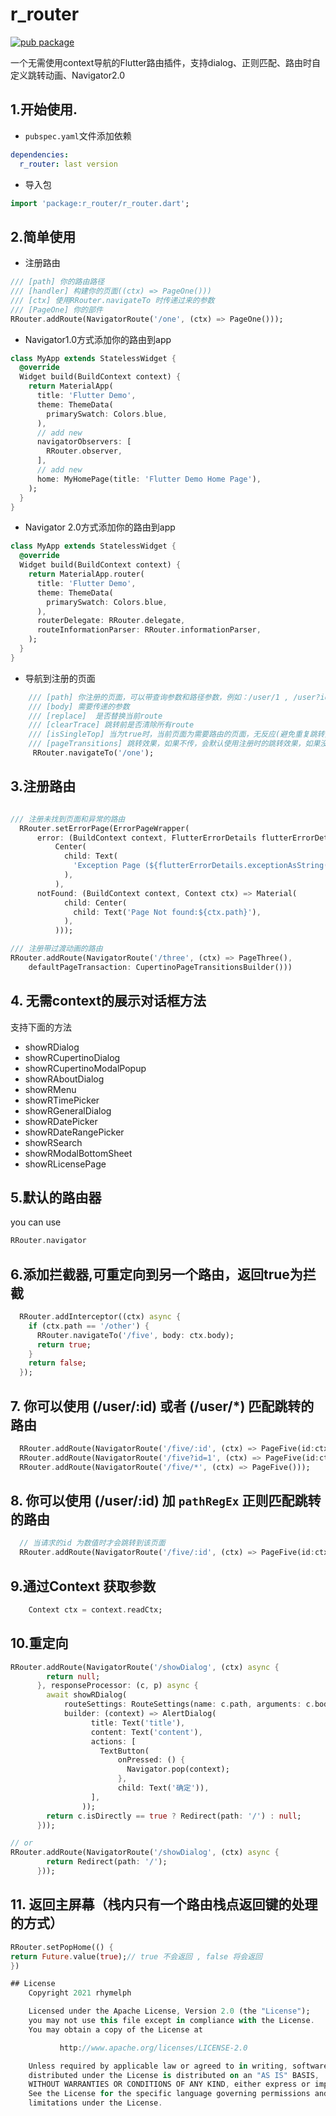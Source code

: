 # r_router
[![pub package](https://img.shields.io/pub/v/r_router.svg)](https://pub.dartlang.org/packages/r_router)

一个无需使用context导航的Flutter路由插件，支持dialog、正则匹配、路由时自定义跳转动画、Navigator2.0


## 1.开始使用.

- `pubspec.yaml`文件添加依赖
```yaml
dependencies:
  r_router: last version
```
- 导入包
```dart
import 'package:r_router/r_router.dart';

```
## 2.简单使用

- 注册路由
```dart
/// [path] 你的路由路径
/// [handler] 构建你的页面((ctx) => PageOne()))
/// [ctx] 使用RRouter.navigateTo 时传递过来的参数
/// [PageOne] 你的部件
RRouter.addRoute(NavigatorRoute('/one', (ctx) => PageOne()));

```

- Navigator1.0方式添加你的路由到app
```dart
class MyApp extends StatelessWidget {
  @override
  Widget build(BuildContext context) {
    return MaterialApp(
      title: 'Flutter Demo',
      theme: ThemeData(
        primarySwatch: Colors.blue,
      ),
      // add new
      navigatorObservers: [
        RRouter.observer,
      ],
      // add new
      home: MyHomePage(title: 'Flutter Demo Home Page'),
    );
  }
}

```

- Navigator 2.0方式添加你的路由到app
```dart
class MyApp extends StatelessWidget {
  @override
  Widget build(BuildContext context) {
    return MaterialApp.router(
      title: 'Flutter Demo',
      theme: ThemeData(
        primarySwatch: Colors.blue,
      ),
      routerDelegate: RRouter.delegate,
      routeInformationParser: RRouter.informationParser,
    );
  }
}
```
- 导航到注册的页面
```dart
    /// [path] 你注册的页面，可以带查询参数和路径参数，例如：/user/1 , /user?id = 1
    /// [body] 需要传递的参数
    /// [replace]  是否替换当前route
    /// [clearTrace] 跳转前是否清除所有route
    /// [isSingleTop] 当为true时，当前页面为需要路由的页面，无反应(避免重复跳转页面)
    /// [pageTransitions] 跳转效果，如果不传，会默认使用注册时的跳转效果，如果没有设置注册的跳转效果，将会使用[RRouter.setDefaultTransitionBuilder]的
     RRouter.navigateTo('/one');
```

## 3.注册路由
```dart

/// 注册未找到页面和异常的路由
  RRouter.setErrorPage(ErrorPageWrapper(
      error: (BuildContext context, FlutterErrorDetails flutterErrorDetails) =>
          Center(
            child: Text(
              'Exception Page (${flutterErrorDetails.exceptionAsString()})',
            ),
          ),
      notFound: (BuildContext context, Context ctx) => Material(
            child: Center(
              child: Text('Page Not found:${ctx.path}'),
            ),
          )));

/// 注册带过渡动画的路由
RRouter.addRoute(NavigatorRoute('/three', (ctx) => PageThree(),
    defaultPageTransaction: CupertinoPageTransitionsBuilder()))
```

## 4. 无需context的展示对话框方法
支持下面的方法
- showRDialog
- showRCupertinoDialog
- showRCupertinoModalPopup
- showRAboutDialog
- showRMenu
- showRTimePicker
- showRGeneralDialog
- showRDatePicker
- showRDateRangePicker
- showRSearch
- showRModalBottomSheet
- showRLicensePage

## 5.默认的路由器
you can use
```dart
RRouter.navigator
```

## 6.添加拦截器,可重定向到另一个路由，返回true为拦截
```dart
  RRouter.addInterceptor((ctx) async {
    if (ctx.path == '/other') {
      RRouter.navigateTo('/five', body: ctx.body);
      return true;
    }
    return false;
  });
```

## 7. 你可以使用 (/user/:id) 或者 (/user/*) 匹配跳转的路由
```dart
  RRouter.addRoute(NavigatorRoute('/five/:id', (ctx) => PageFive(id:ctx.pathParams.getInt('id'))));
  RRouter.addRoute(NavigatorRoute('/five?id=1', (ctx) => PageFive(id:ctx.queryParams.getInt('id'))));
  RRouter.addRoute(NavigatorRoute('/five/*', (ctx) => PageFive()));
```

## 8. 你可以使用 (/user/:id) 加 `pathRegEx` 正则匹配跳转的路由
```dart
  // 当请求的id 为数值时才会跳转到该页面
  RRouter.addRoute(NavigatorRoute('/five/:id', (ctx) => PageFive(id:ctx.pathParams.getInt('id')))，pathRegEx:{'id':r'^[0-9]*$'});
```

## 9.通过Context 获取参数
```dart
    Context ctx = context.readCtx;
```

## 10.重定向
```dart
RRouter.addRoute(NavigatorRoute('/showDialog', (ctx) async {
        return null;
      }, responseProcessor: (c, p) async {
        await showRDialog(
            routeSettings: RouteSettings(name: c.path, arguments: c.body),
            builder: (context) => AlertDialog(
                  title: Text('title'),
                  content: Text('content'),
                  actions: [
                    TextButton(
                        onPressed: () {
                          Navigator.pop(context);
                        },
                        child: Text('确定')),
                  ],
                ));
        return c.isDirectly == true ? Redirect(path: '/') : null;
      }));

// or
RRouter.addRoute(NavigatorRoute('/showDialog', (ctx) async {
        return Redirect(path: '/');
      }));
```

## 11. 返回主屏幕（栈内只有一个路由栈点返回键的处理的方式）
```dart
RRouter.setPopHome(() {
return Future.value(true);// true 不会返回 , false 将会返回
})

## License
    Copyright 2021 rhymelph

    Licensed under the Apache License, Version 2.0 (the "License");
    you may not use this file except in compliance with the License.
    You may obtain a copy of the License at

           http://www.apache.org/licenses/LICENSE-2.0

    Unless required by applicable law or agreed to in writing, software
    distributed under the License is distributed on an "AS IS" BASIS,
    WITHOUT WARRANTIES OR CONDITIONS OF ANY KIND, either express or implied.
    See the License for the specific language governing permissions and
    limitations under the License.